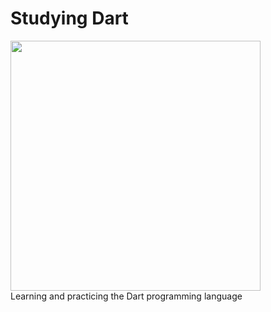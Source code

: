 # Studying Dart
<div>
  <a href="https://dart.dev/" target="_blank">
    <img [Tinder App Layout] src="https://raw.githubusercontent.com/domingoslequechane/TecIMG/main/Dart.png?token=GHSAT0AAAAAABVCADATDHZ77EMWGPSH5S6OYVZHYHQ" width="400"/>
  </a>
</div>
Learning and practicing the Dart programming language
